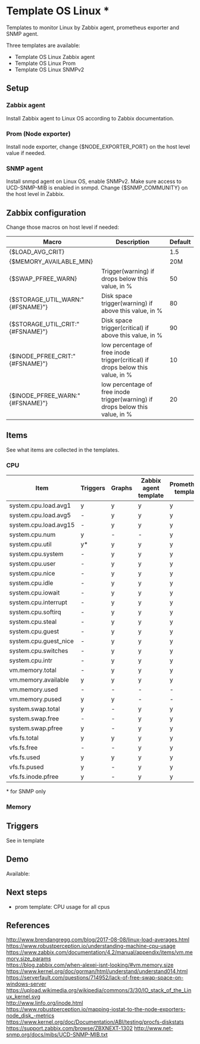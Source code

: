 # Template OS Linux *

Templates to monitor Linux by Zabbix agent, prometheus exporter and SNMP agent.

Three templates are available:  

- Template OS Linux Zabbix agent
- Template OS Linux Prom
- Template OS Linux SNMPv2

## Setup

### Zabbix agent

Install Zabbix agent to Linux OS according to Zabbix documentation.

### Prom (Node exporter)

Install node exporter, change {$NODE_EXPORTER_PORT} on the host level value if needed.

### SNMP agent

Install snmpd agent on Linux OS, enable SNMPv2. Make sure access to UCD-SNMP-MIB is enabled in snmpd. Change {$SNMP_COMMUNITY} on the host level in Zabbix.

## Zabbix configuration

Change those macros on host level if needed:

|Macro|Description|Default|
|---|----|---|
|{$LOAD_AVG_CRIT}| | 1.5| 
|{$MEMORY_AVAILABLE_MIN}| | 20M |
|{$SWAP_PFREE_WARN}|Trigger(warning) if drops below this value, in % | 50 |
|{$STORAGE_UTIL_WARN:"{#FSNAME}"}|Disk space trigger(warning) if above this value, in % | 80 |
|{$STORAGE_UTIL_CRIT:"{#FSNAME}"}|Disk space trigger(critical) if above this value, in % | 90 |
|{$INODE_PFREE_CRIT:"{#FSNAME}"}|low percentage of free inode trigger(critical) if drops below this value, in % | 10 |
|{$INODE_PFREE_WARN:"{#FSNAME}"}|low percentage of free inode trigger(warning) if drops below this value, in % | 20 |


## Items

See what items are collected in the templates.

### CPU

|Item|Triggers|Graphs|Zabbix agent template|Prometheus template|SNMP template|
|---|---|---|---|---|--|
|system.cpu.load.avg1|y|y|y|y|y|
|system.cpu.load.avg5|-|y|y|y|y|
|system.cpu.load.avg15|-|y|y|y|y|
|system.cpu.num|y|-|-|y|y|
|system.cpu.util| y* | y | y | y | y |
|system.cpu.system| - | y | y | y | - |
|system.cpu.user| - | y | y | y | - |
|system.cpu.nice| - | y | y | y | - |
|system.cpu.idle| - | y | y | y | - |
|system.cpu.iowait| - | y | y | y | - |
|system.cpu.interrupt| - | y | y | y | - |
|system.cpu.softirq| - | y | y | y | - |
|system.cpu.steal| - | y | y | y | - |
|system.cpu.guest| - | y | y | y | - |
|system.cpu.guest_nice| - | y | y | y | - |
|system.cpu.switches| - | y | y | y | - |
|system.cpu.intr| - | y | y | y | - |
|vm.memory.total    | - | y | y | y | y |
|vm.memory.available| y | y | y | y | - |
|vm.memory.used    | - | - | - | - | y |
|vm.memory.pused| y | y | - | - | y |
|system.swap.total| y | - | y | y | y |
|system.swap.free| - | - | y | y | y |
|system.swap.pfree| y | - | y | y | y |
|vfs.fs.total| y | y | y | y | y |
|vfs.fs.free| - | - | y | y | - |
|vfs.fs.used| y | y | y | y | - |
|vfs.fs.pused| y | - | y | y | y |
|vfs.fs.inode.pfree| y | - | y | y | - |

\* for SNMP only

### Memory



## Triggers

See in template

## Demo

Available:

## Next steps

- prom template: CPU usage for all cpus

## References

http://www.brendangregg.com/blog/2017-08-08/linux-load-averages.html  
https://www.robustperception.io/understanding-machine-cpu-usage  
https://www.zabbix.com/documentation/4.2/manual/appendix/items/vm.memory.size_params  
https://blog.zabbix.com/when-alexei-isnt-looking/#vm.memory.size  
https://www.kernel.org/doc/gorman/html/understand/understand014.html  
https://serverfault.com/questions/714952/lack-of-free-swap-space-on-windows-server  
https://upload.wikimedia.org/wikipedia/commons/3/30/IO_stack_of_the_Linux_kernel.svg  
http://www.linfo.org/inode.html  
https://www.robustperception.io/mapping-iostat-to-the-node-exporters-node_disk_-metrics  
https://www.kernel.org/doc/Documentation/ABI/testing/procfs-diskstats
https://support.zabbix.com/browse/ZBXNEXT-1302
http://www.net-snmp.org/docs/mibs/UCD-SNMP-MIB.txt